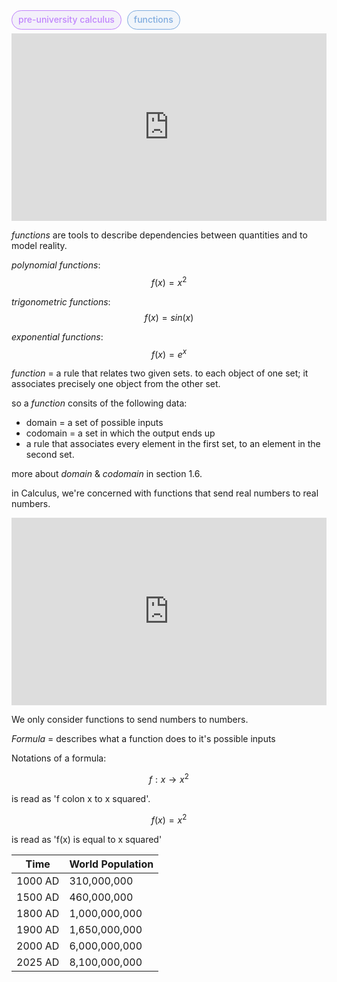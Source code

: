 <span style="font-weight: 500; background-color:rgba(155, 126, 222, 0.1); color: #c084fc; margin-right: 5px; padding: 5px 10px 7px; border: 1px solid #c084fc; border-radius: 1rem;">pre-university calculus</span> <span style="font-weight: 500; background-color:rgba(126, 171, 222, 0.1); color: #7eabde; padding: 5px 10px 7px; border: 1px solid #7eabde; border-radius: 1rem;">functions</span>    

<iframe width="100%" height="300" src="https://www.youtube.com/embed/UvpH5Uj7BuE?si=WjKBYlQln08lJPr7" title="YouTube video player" frameborder="0" allow="accelerometer; autoplay; clipboard-write; encrypted-media; gyroscope; picture-in-picture; web-share" referrerpolicy="strict-origin-when-cross-origin" allowfullscreen></iframe>
 

_functions_ are tools to describe dependencies between quantities and to model reality.
  
_polynomial functions_:
$$f(x) = x^2$$
  
_trigonometric functions_:
$$f(x) = sin(x)$$
  
_exponential functions_:
$$f(x) = e^x$$
  
_function_ = a rule that relates two given sets. to each object of one set; it associates precisely one object from the other set.
  
so a _function_ consits of the following data:
<ul class="pl-4 list-disc">
    <li>domain = a set of possible inputs</li>
    <li>codomain = a set in which the output ends up</li>
    <li>a rule that associates every element in the first set, to an element in the second set.</li>
</ul>
 

more about _domain_ & _codomain_ in section 1.6.
  
in Calculus, we're concerned with functions that send real numbers to real numbers.
 
<iframe width="100%" height="300" src="https://www.youtube.com/embed/isqc36BSKWo?si=K_PHZjYYaDP-nceH" title="YouTube video player" frameborder="0" allow="accelerometer; autoplay; clipboard-write; encrypted-media; gyroscope; picture-in-picture; web-share" referrerpolicy="strict-origin-when-cross-origin" allowfullscreen></iframe>
 
We only consider functions to send numbers to numbers.
  
_Formula_ = describes what a function does to it's possible inputs
  
Notations of a formula:

$$ f : x → x^2 $$

is read as 'f colon x to x squared'.

$$ f(x) = x^2 $$

is read as 'f(x) is equal to x squared'
  
<table>
    <thead>
        <tr>
            <th>Time</th>
            <th>World Population</th>
        </tr>
    </thead>
    <tbody>
        <tr>
            <td>1000 AD</td>
            <td>310,000,000</td>
        </tr>
        <tr>
            <td>1500 AD</td>
            <td>460,000,000</td>
        </tr>
        <tr>
            <td>1800 AD</td>
            <td>1,000,000,000</td>
        </tr>
        <tr>
            <td>1900 AD</td>
            <td>1,650,000,000</td>
        </tr>
        <tr>
            <td>2000 AD</td>
            <td>6,000,000,000</td>
        </tr>
        <tr>
            <td>2025 AD</td>
            <td>8,100,000,000</td>
        </tr>
    </tbody>
</table>

